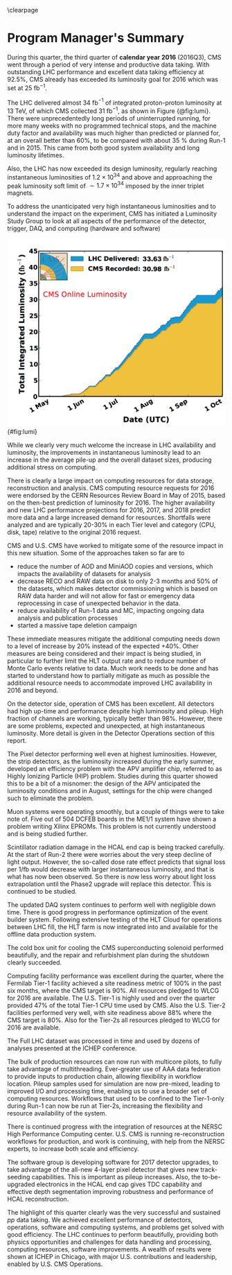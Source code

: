 \clearpage

# Program Manager's Summary

During this quarter, the third quarter of  **calendar year 2016** (2016Q3), CMS went through a period of very intense and productive data taking. With outstanding LHC performance and excellent data taking efficiency at 92.5%, CMS already has exceeded its luminosity goal for 2016 which was set at 25 fb$^{-1}$.

The LHC delivered almost 34 fb$^{-1}$ of integrated proton-proton luminosity at 13 TeV, of which CMS collected  31 fb$^{-1}$, as shown in Figure {@fig:lumi}. There were unprecedentedly long periods of uninterrupted running, for more many weeks with no programmed technical stops, and the machine duty factor and availability was much higher than predicted or planned for, at an overall better than 60%, to be compared with about 35 % during Run-1 and in 2015. This came from both good system availability and long luminosity lifetimes.

Also, the LHC has now exceeded its design luminosity, regularly reaching instantaneous luminosities of $1.2 \times 10^{34}$ and above and approaching the peak luminosity soft limit of $\sim 1.7 \times 10^{34}$ imposed by the inner triplet magnets. 

To address the unanticipated very high instantaneous luminosities and to understand the impact on the experiment, CMS has initiated a Luminosity Study Group to look at all aspects of the performance of the detector, trigger, DAQ, and computing (hardware and software)

![Integrated luminosity accumulated during this quarter,](figures/2016-09-lumi.png){#fig:lumi}

While we clearly very much welcome the increase in LHC availability and luminosity, the improvements in instantaneous luminosity lead to an increase in the average pile-up  and the overall dataset sizes, producing additional stress on computing.

There is clearly a large impact on computing resources for data storage, reconstruction and analysis. CMS computing resource requests for 2016 were endorsed by the CERN Resources Review Board in May of 2015, based on the then-best prediction of luminosity for 2016.  The higher availability and new LHC performance projections for 2016, 2017, and 2018 predict more data and a large increased demand for resources. Shortfalls were analyzed and are typically 20-30% in each Tier level and category (CPU, disk, tape) relative to the original 2016 request.

CMS and U.S. CMS have worked to mitigate some of the resource impact in this new situation. Some of the approaches taken so far are to 

- reduce the number of AOD and MiniAOD copies and versions, which impacts the availability of datasets for analysis
- decrease RECO and RAW data on disk to only 2-3 months and 50% of the datasets, which makes detector commissioning which is based on RAW data harder and will not allow for fast or emergency data reprocessing in case of unexpected behavior in the data. 
- reduce availability of Run-1 data and MC, impacting ongoing data analysis and publication processes
- started a massive tape deletion campaign

These immediate measures mitigate the additional computing needs down to a level of increase by 20% instead of the expected +40%. Other measures are being considered and their impact is being studied, in particular to further limit the HLT output rate and to reduce number of Monte Carlo events relative to data. Much work needs to be done and has started to understand how to partially mitigate as much as possible the additional resource needs to accommodate improved LHC availability in 2016 and beyond. 

On the detector side, operation of CMS has been excellent. All detectors had high up-time and performance despite high luminosity and pileup. High fraction of channels are working, typically better than 98%. However, there are some problems, expected and unexpected, at high instantaneous luminosity. More  detail is given in the Detector Operations section of this report. 

The Pixel detector performing well even at highest luminosities. However, the strip detectors, as the luminosity increased during the early summer, developed an efficiency problem with the APV amplifier chip, referred to as Highly Ionizing Particle (HIP) problem. Studies during this quarter showed this to be a bit of a misnomer: the design of the APV anticipated the luminosity conditions and in August, settings for the chip were changed such to eliminate the problem.

Muon systems were operating smoothly, but a couple of things were to take note of. Five out of 504 DCFEB boards in the ME1/1 system have shown a problem writing Xilinx EPROMs. This problem is not currently understood and is being studied further. 

Scintillator radiation damage in the HCAL end cap is being tracked carefully. At the start of Run-2 there were worries about the very steep decline of light output. However, the so-called dose rate effect predicts that signal loss per 1/fb would decrease with larger instantaneous luminosity, and that is what has now been observed. So  there is now less worry about light loss extrapolation until the Phase2 upgrade will replace this detector. This is continued to be studied. 

The updated DAQ system continues to perform well with negligible down time. There is good progress in performance optimization of the event builder system. Following extensive testing of the HLT Cloud for operations between LHC fill, the HLT farm is now integrated into and available for the offline data production system.

The cold box unit for cooling the CMS superconducting solenoid performed beautifully, and the repair and refurbishment plan during the shutdown clearly succeeded. 

Computing facility performance was excellent during the quarter, where the Fermilab Tier-1 facility achieved a site readiness metric of 100% in the past six months, where the CMS target is 90%. All resources pledged to WLCG for 2016 are available. The U.S. Tier-1 is highly used and over the quarter provided 47% of the total Tier-1 CPU time used by CMS. Also the U.S. Tier-2 facilities performed very well, with site readiness above 88% where the CMS target is 80%. Also for the Tier-2s all resources pledged to WLCG for 2016 are available.

The Full LHC dataset was processed in time and used by dozens of analyses presented at the ICHEP conference. 

The bulk of production resources can now run with multicore pilots, to fully take advantage of multithreading. Ever-greater use of AAA data federation to provide inputs to production chain, allowing flexibility in workflow location.  Pileup samples used for simulation are now pre-mixed, leading to improved I/O and processing time, enabling us to use a broader set of computing resources. Workflows that used to be confined to the Tier-1-only during Run-1 can now be run at Tier-2s, increasing the flexibility and resource availability of the system. 

There is continued progress with the integration of resources at the NERSC High Performance Computing center. U.S. CMS is running re-reconstruction workflows for production, and work is continuing, with help from the NERSC experts, to increase both scale and efficiency. 

The software group is developing software for 2017 detector upgrades, to take advantage of the all-new 4-layer pixel detector that gives new track-seeding capabilities. This is important as pileup increases. Also, the to-be-upgraded electronics in the HCAL end cap gives TDC capability and effective depth segmentation improving robustness and performance of HCAL reconstruction. 

The highlight of this quarter clearly was the very successful and sustained $pp$ data taking. We achieved excellent performance of detectors, operations, software and computing systems, and problems get solved with good efficiency. 
The LHC continues to perform beautifully, providing both physics opportunities and challenges for data handling and processing, computing resources, software improvements. A wealth of results were shown at ICHEP in Chicago, with major U.S. contributions and leadership, enabled by U.S. CMS Operations. 


